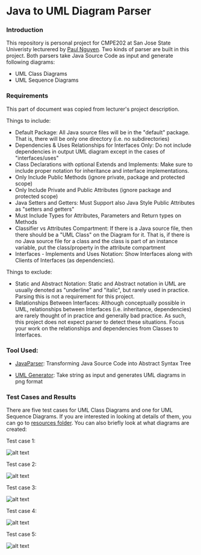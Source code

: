 # Java to UML Diagram Parser

### Introduction

This repository is personal project for CMPE202 at San Jose State Univeristy lecturered by [Paul Nguyen](https://github.com/paulnguyen). Two kinds of parser are built in this project. Both parsers take Java Source Code as input and generate following diagrams:

- UML Class Diagrams
- UML Sequence Diagrams

### Requirements

This part of document was copied from lecturer's project description.

Things to include:

- Default Package: All Java source files will be in the "default" package. That is, there will be only one directory (i.e. no subdirectories) 
- Dependencies & Uses Relationships for Interfaces Only: Do not include dependencies in output UML diagram except in the cases of "interfaces/uses"
- Class Declarations with optional Extends and Implements: Make sure to include proper notation for inheritance and interface implementations.
- Only Include Public Methods (ignore private, package and protected scope)
- Only Include Private and Public Attributes (ignore package and protected scope)
- Java Setters and Getters: Must Support also Java Style Public Attributes as "setters and getters"
- Must Include Types for Attributes, Parameters and Return types on Methods
- Classifier vs Attributes Compartment: If there is a Java source file, then there should be a "UML Class" on the Diagram for it. That is, if there is no Java source file for a class and the class is part of an instance variable, put the class/property in the attribute compartment
- Interfaces - Implements and Uses Notation: Show Interfaces along with Clients of Interfaces (as dependencies).

Things to exclude:

- Static and Abstract Notation: Static and Abstract notation in UML are usually denoted as "underline" and "italic", but rarely used in practice. Parsing this is not a requirement for this project.
- Relationships Between Interfaces: Although conceptually possible in UML, relationships between Interfaces (i.e. inheritance, dependencies) are rarely thought of in practice and generally bad practice. As such, this project does not expect parser to detect these situations. Focus your work on the relationships and dependencies from Classes to Interfaces.

### Tool Used:

- [JavaParser](http://javaparser.org): Transforming Java Source Code into Abstract Syntax Tree

- [UML Generator](http://plantuml.com): Take string as input and generates UML diagrams in png format

### Test Cases and Results

There are five test cases for UML Class Diagrams and one for UML Sequence Diagrams. If you are interested in looking at details of them, you can go to [resources folder](https://github.com/kanghuawu/cmpe202-personal-project/tree/master/java-uml-parser/src/main/resources). You can also briefly look at what diagrams are created:

Test case 1:

![alt text](https://github.com/kanghuawu/cmpe202-personal-project/blob/master/java-uml-parser/src/main/resources/uml-parser-test-1.png "Test case 1")

Test case 2:

![alt text](https://github.com/kanghuawu/cmpe202-personal-project/blob/master/java-uml-parser/src/main/resources/uml-parser-test-2.png "Test case 2")

Test case 3:

![alt text](https://github.com/kanghuawu/cmpe202-personal-project/blob/master/java-uml-parser/src/main/resources/uml-parser-test-3.png "Test case 3")

Test case 4:

![alt text](https://github.com/kanghuawu/cmpe202-personal-project/blob/master/java-uml-parser/src/main/resources/uml-parser-test-4.png "Test case 4")

Test case 5:

![alt text](https://github.com/kanghuawu/cmpe202-personal-project/blob/master/java-uml-parser/src/main/resources/uml-parser-test-5.png "Test case 5")